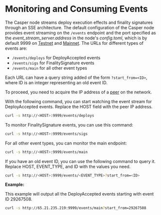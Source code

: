 # Monitoring and Consuming Events

The Casper node streams deploy execution effects and finality signatures through an SSE architecture. The default configuration of the Casper node provides event streaming on the `/events` endpoint and the port specified as the *event_stream_server.address* in the node's *config.toml*, which is by default 9999 on [Testnet](https://testnet.cspr.live/tools/peers) and [Mainnet](https://cspr.live/tools/peers). The URLs for different types of events are:

- `/events/deploys` for DeployAccepted events
- `/events/sigs` for FinalitySignature events
- `/events/main` for all other event types

Each URL can have a query string added of the form `?start_from=<ID>`, where ID is an integer representing an old event ID.

To proceed, you need to acquire the IP address of a [peer](https://casper.network/docs/workflow/setup/#acquire-node-address-from-network-peers) on the network. 

With the following command, you can start watching the event stream for DeployAccepted events. Replace the HOST field with the peer IP address.

```bash
curl -s http://<HOST>:9999/events/deploys
```

To monitor FinalitySignature events, you can use this command:

```bash
curl -s http://<HOST>:9999/events/sigs
```

For all other event types, you can monitor the main endpoint:

```bash
curl -s http://<HOST>:9999/events/main
```

If you have an old event ID, you can use the following command to query it. Replace HOST, EVENT_TYPE, and ID with the values you need.

```bash
curl -s http://<HOST>:9999/events/<EVENT_TYPE>?start_from=<ID>
```

**Example:**

This example will output all the DeployAccepted events starting with event ID 29267508.

```bash
curl -s http://65.21.235.219:9999/events/main?start_from=29267508
```

